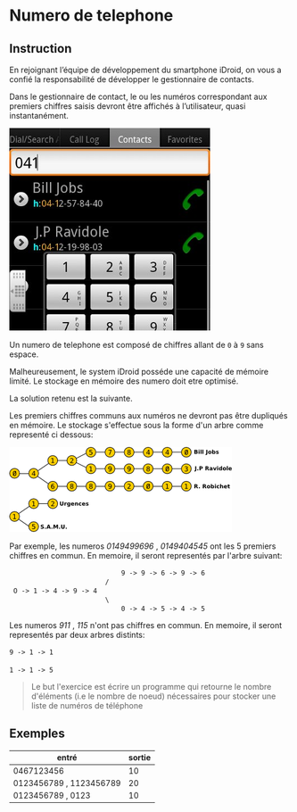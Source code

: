 # Numero de telephone

## Instruction 

En rejoignant l’équipe de développement du smartphone iDroid, on vous a confié la responsabilité de développer le gestionnaire de contacts. 

Dans le gestionnaire de contact, le ou les numéros correspondant aux premiers chiffres saisis devront être affichés à l’utilisateur, quasi instantanément.

![image completion](./img/completion.jpeg "completion")

Un numero de telephone est composé de chiffres allant de `0` à `9` sans espace.

Malheureusement, le system iDroid posséde une capacité de mémoire limité. Le stockage en mémoire des numero doit etre optimisé.

La solution retenu est la suivante.

Les premiers chiffres communs aux numéros ne devront pas être dupliqués en mémoire. 
Le stockage s'effectue sous la forme d'un arbre comme representé ci dessous:

![image tree phone](./img/tree_phone.png "tree phone")

Par exemple, les numeros *0149499696* ,  *0149404545* ont les 5 premiers chiffres en commun. En memoire, il seront representés par l'arbre suivant:

```
                            9 -> 9 -> 6 -> 9 -> 6
                        /  
 O -> 1 -> 4 -> 9 -> 4  
                        \
                            0 -> 4 -> 5 -> 4 -> 5

```

Les numeros *911* ,  *115* n'ont pas chiffres en commun. En memoire, il seront representés par deux arbres distints:

```
9 -> 1 -> 1

1 -> 1 -> 5
```

> Le but l'exercice est écrire un programme qui retourne le nombre d'éléments (i.e le nombre de  noeud) nécessaires pour stocker une liste de numéros de téléphone


##  Exemples

| entré                    | sortie |
| -------------------------| ----------- |
| 0467123456               | 10       |
| 0123456789 , 1123456789  | 20        |
| 0123456789 , 0123        | 10        |